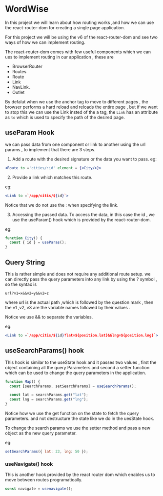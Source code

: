# WordWise

In this project we will learn about how routing works ,and how we can use the react-router-dom for creating a single page application.

For this project we will be using the v6 of the react-router-dom and see two ways of how we can implement routing.

The react-router-dom comes with few useful components which we can ues to implement routing in our application , these are

- BrowserRouter
- Routes
- Route
- Link
- NavLink.
- Outlet

By defalut when we use the anchor tag to move to different pages , the browser performs a hard reload and reloads the entire page , but if we want to stop this we can use the Link insted of the a tag, the `Link` has an attribute as `to` which is used to specify the path of the desired page.

## useParam Hook

we can pass data from one component or link to another using the url params , to implement that there are 3 steps.

1. Add a route with the desired signature or the data you want to pass.
   eg:

```jsx
<Route to ='cities/:id' element = {<City/>}>

```

2. Provide a link which matches this route.

eg:

```jsx
<Link to =`/app/citis/${id}`>
```

Notice that we do not use the : when specifying the link.

3. Accessing the passed data.
   To access the data, in this case the id , we use the useParam() hook which is provided by the react-router-dom.

eg:

```jsx
function City() {
  const { id } = useParas();
}
```

## Query String

This is rather simple and does not require any additional route setup.
we can directly pass the query parameters into any link by using the ? symbol , so the syntax is

```
url?v1=x&&v2=y&&v2=z
```

where url is the actual path ,which is followed by the question mark , then the v1 ,v2, v3 are the variable names followed by their values .

Notice we use && to separate the variables.

eg:

```jsx
<Link to =`/app/citis/${id}?lat=${position.lat}&&lng=${position.lng}`>
```

## useSearchParams() hook

This hook is similar to the useState hook and it passes two values , first the object containing all the query Parameters and second a setter function which can be used to change the query parameters in the application.

```jsx
function Map() {
  const [searchParams, setSearchParams] = useSearchParams();

  const lat = searchParams.get("lat");
  const lng = searchParams.get("lng");
}
```

Notice how we use the get function on the state to fetch the query parameters.
and not destructure the state like we do in the uesState hook.

To change the search params we use the setter method and pass a new object as the new query parameter.

eg:

```jsx
setSearchParams({ lat: 23, lng: 50 });
```

### useNavigate() hook

This is another hook provided by the react router dom which enables us to move between routes programatically.

```jsx
const navigate = usenavigate();
```
